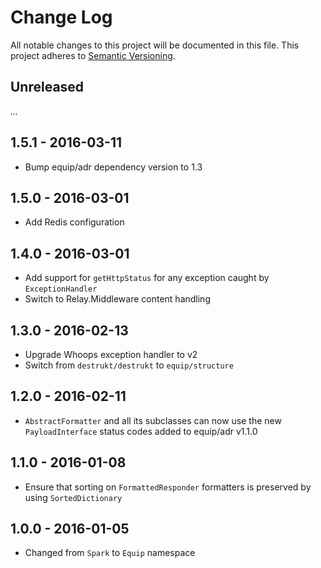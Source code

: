 # Change Log

All notable changes to this project will be documented in this file.
This project adheres to [Semantic Versioning](http://semver.org/).

## Unreleased

_..._

## 1.5.1 - 2016-03-11

- Bump equip/adr dependency version to 1.3

## 1.5.0 - 2016-03-01

- Add Redis configuration

## 1.4.0 - 2016-03-01

- Add support for `getHttpStatus` for any exception caught by `ExceptionHandler`
- Switch to Relay.Middleware content handling

## 1.3.0 - 2016-02-13

- Upgrade Whoops exception handler to v2
- Switch from `destrukt/destrukt` to `equip/structure`

## 1.2.0 - 2016-02-11

- `AbstractFormatter` and all its subclasses can now use the new `PayloadInterface` status codes added to equip/adr v1.1.0

## 1.1.0 - 2016-01-08

- Ensure that sorting on `FormattedResponder` formatters is preserved by using `SortedDictionary`

## 1.0.0 - 2016-01-05

- Changed from `Spark` to `Equip` namespace
